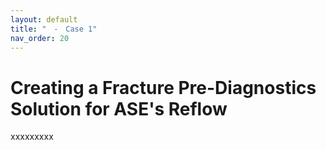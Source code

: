 ```yaml
---
layout: default
title: "　-　Case 1"
nav_order: 20
---
```


# Creating a Fracture Pre-Diagnostics Solution for ASE's Reflow
xxxxxxxxx